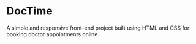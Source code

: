 # DocTime
A simple and responsive front-end project built using HTML and CSS for booking doctor appointments online.
